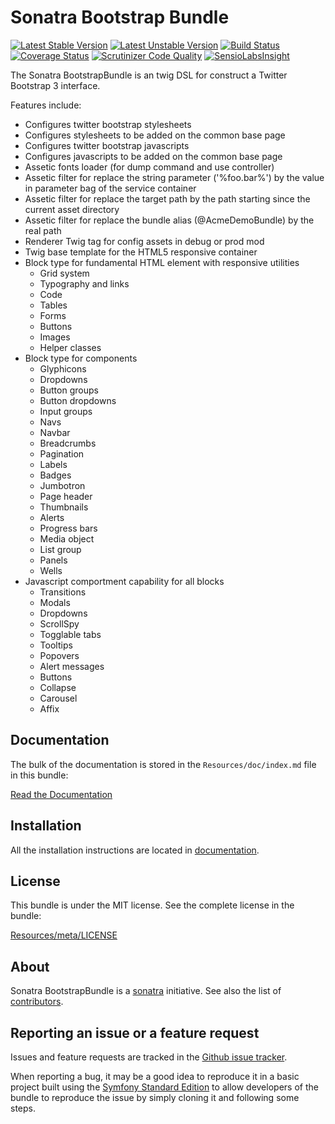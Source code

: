 Sonatra Bootstrap Bundle
========================

[![Latest Stable Version](https://poser.pugx.org/sonatra/bootstrap-bundle/v/stable.svg)](https://packagist.org/packages/sonatra/bootstrap-bundle)
[![Latest Unstable Version](https://poser.pugx.org/sonatra/bootstrap-bundle/v/unstable.svg)](https://packagist.org/packages/sonatra/bootstrap-bundle)
[![Build Status](https://travis-ci.org/sonatra/SonatraBootstrapBundle.svg)](https://travis-ci.org/sonatra/SonatraBootstrapBundle)
[![Coverage Status](https://coveralls.io/repos/sonatra/SonatraBootstrapBundle/badge.png)](https://coveralls.io/r/sonatra/SonatraBootstrapBundle)
[![Scrutinizer Code Quality](https://scrutinizer-ci.com/g/sonatra/SonatraBootstrapBundle/badges/quality-score.png)](https://scrutinizer-ci.com/g/sonatra/SonatraBootstrapBundle)
[![SensioLabsInsight](https://insight.sensiolabs.com/projects/08121cec-02b1-444e-8958-dea31cfff0e7/mini.png)](https://insight.sensiolabs.com/projects/08121cec-02b1-444e-8958-dea31cfff0e7)

The Sonatra BootstrapBundle is an twig DSL for construct a Twitter Bootstrap 3 interface.

Features include:

- Configures twitter bootstrap stylesheets
- Configures stylesheets to be added on the common base page
- Configures twitter bootstrap javascripts
- Configures javascripts to be added on the common base page
- Assetic fonts loader (for dump command and use controller)
- Assetic filter for replace the string parameter ('%foo.bar%') by the value in parameter bag of the service container
- Assetic filter for replace the target path by the path starting since the current asset directory
- Assetic filter for replace the bundle alias (@AcmeDemoBundle) by the real path
- Renderer Twig tag for config assets in debug or prod mod
- Twig base template for the HTML5 responsive container
- Block type for fundamental HTML element with responsive utilities
  * Grid system
  * Typography and links
  * Code
  * Tables
  * Forms
  * Buttons
  * Images
  * Helper classes
- Block type for components
  * Glyphicons
  * Dropdowns
  * Button groups
  * Button dropdowns
  * Input groups
  * Navs
  * Navbar
  * Breadcrumbs
  * Pagination
  * Labels
  * Badges
  * Jumbotron
  * Page header
  * Thumbnails
  * Alerts
  * Progress bars
  * Media object
  * List group
  * Panels
  * Wells
- Javascript comportment capability for all blocks
  * Transitions
  * Modals
  * Dropdowns
  * ScrollSpy
  * Togglable tabs
  * Tooltips
  * Popovers
  * Alert messages
  * Buttons
  * Collapse
  * Carousel
  * Affix

Documentation
-------------

The bulk of the documentation is stored in the `Resources/doc/index.md`
file in this bundle:

[Read the Documentation](Resources/doc/index.md)

Installation
------------

All the installation instructions are located in [documentation](Resources/doc/index.md).

License
-------

This bundle is under the MIT license. See the complete license in the bundle:

[Resources/meta/LICENSE](Resources/meta/LICENSE)

About
-----

Sonatra BootstrapBundle is a [sonatra](https://github.com/sonatra) initiative.
See also the list of [contributors](https://github.com/sonatra/SonatraBootstrapBundle/contributors).

Reporting an issue or a feature request
---------------------------------------

Issues and feature requests are tracked in the [Github issue tracker](https://github.com/sonatra/SonatraBootstrapBundle/issues).

When reporting a bug, it may be a good idea to reproduce it in a basic project
built using the [Symfony Standard Edition](https://github.com/symfony/symfony-standard)
to allow developers of the bundle to reproduce the issue by simply cloning it
and following some steps.
